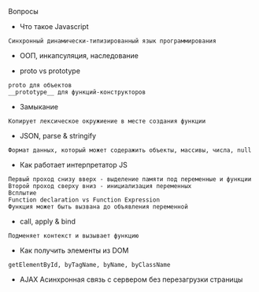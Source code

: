 Вопросы
- Что такое Javascript
```
Синхронный динамически-типизированный язык программирования 
```
- ООП, инкапсуляция, наследование

- proto vs prototype
```
proto для объектов
__prototype__ для функций-конструкторов
```
- Замыкание
```
Копирует лексическое окружиение в месте создания функции
```
- JSON, parse & stringify
```
Формат данных, который может содеражить объекты, массивы, числа, null
```

- Как работает интерпретатор JS
```
Первый проход снизу вверх - выделение памяти под переменные и функции
Второй проход сверху вниз - инициализация переменных
Всплытие 
Function declaration vs Function Expression 
Функция может быть вызвана до объявления переменной
```

- call, apply & bind
```
Подменяет контекст и вызывает функцию
```

- Как получить элементы из DOM
```
getElementById, byTagName, byName, byClassName
```

- AJAX
Асинхронная связь с сервером без перезагрузки страницы

